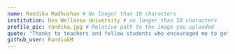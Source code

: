 ```yaml
---
name: Randika Madhushan # No longer than 18 characters
institution: Uva Wellassa University # no longer than 58 characters
profile_pic: randika.jpg # Relative path to the image you uploaded
quote: "Thanks to teachers and fellow students who encouraged me to get here." # No longer than 100 characters
github_user: RandiakM
---
```

